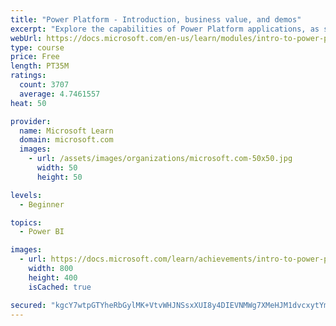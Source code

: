 ```yaml
---
title: "Power Platform - Introduction, business value, and demos"
excerpt: "Explore the capabilities of Power Platform applications, as seen in demonstrations and customer case studies."
webUrl: https://docs.microsoft.com/en-us/learn/modules/intro-to-power-platform-mba/
type: course
price: Free
length: PT35M
ratings:
  count: 3707
  average: 4.7461557
heat: 50

provider:
  name: Microsoft Learn
  domain: microsoft.com
  images:
    - url: /assets/images/organizations/microsoft.com-50x50.jpg
      width: 50
      height: 50

levels:
  - Beginner

topics:
  - Power BI

images:
  - url: https://docs.microsoft.com/learn/achievements/intro-to-power-platform-social.png
    width: 800
    height: 400
    isCached: true

secured: "kgcY7wtpGTYheRbGylMK+VtvWHJNSsxXUI8y4DIEVNMWg7XMeHJM1dvcxytYm7+cAH6Ij7iD6Kt6ozvfm0/1xTeFTLP7NreBdsyohsL4NOLVYtpmZkXf1o5ktfPTeRbc8BBhCCcvNzA60F3mGP3GYBaG9aBswOMIR5LvAw16fkWi5gywjkspLkWl175PPq7VOQ5P5uqbclUKAgq/IO6ZbrBfX7bR+j91tK+x9V9siJ0QqZE+ZtVR53aG0blLnQainpY+8s+62CLNUfPdDZMAQVYtBLoXmSrm19YnetP5SM7xrewz0jHF0jQXLAxATLEu3f6jFcy3vzS+o9pRi07atPg6IEvcH3rRR2RISqDU6FIgJG1b5FSwmDTC/dhNNQHozAweGN5Tw56UU2ZKozn5QG3iWI4EV8VJtmeSJwd8y+4=;4zxEQ4BSABXNe9dEA+1xZQ=="
---
```


